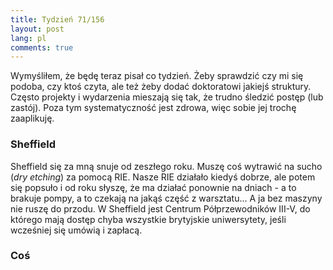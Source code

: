 ```yaml
---
title: Tydzień 71/156
layout: post
lang: pl
comments: true
---
```


Wymyśliłem, że będę teraz pisał co tydzień. Żeby sprawdzić czy mi się podoba, czy ktoś czyta, ale też żeby dodać doktoratowi jakiejś struktury. Często projekty i wydarzenia mieszają się tak, że trudno śledzić postęp (lub zastój). Poza tym systematyczność jest zdrowa, więc sobie jej trochę zaaplikuję.

### Sheffield

Sheffield się za mną snuje od zeszłego roku. Muszę coś wytrawić na sucho (*dry etching*) za pomocą RIE. Nasze RIE działało kiedyś dobrze, ale potem się popsuło i od roku słyszę, że ma działać ponownie na dniach - a to brakuje pompy, a to czekają na jakąś część z warsztatu... A ja bez maszyny nie ruszę do przodu. W Sheffield jest Centrum Półprzewodników III-V, do którego mają dostęp chyba wszystkie brytyjskie uniwersytety, jeśli wcześniej się umówią i zapłacą. 

### Coś